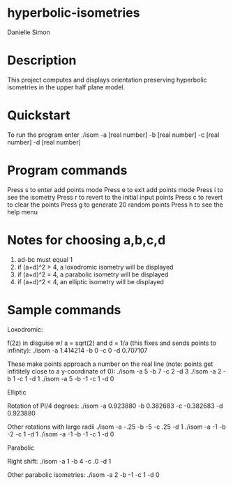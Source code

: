 # hyperbolic-isometries
Danielle Simon

# Description
This project computes and displays orientation preserving hyperbolic isometries in the upper half plane model.

# Quickstart
To run the program enter ./isom -a [real number] -b [real number] -c [real number] -d [real number]

# Program commands
Press s to enter add points mode
Press e to exit add points mode
Press i to see the isometry
Press r to revert to the initial input points
Press c to revert to clear the points
Press g to generate 20 random points
Press h to see the help menu

# Notes for choosing a,b,c,d
1. ad-bc must equal 1
2. if (a+d)^2 > 4, a loxodromic isometry will be displayed
3. if (a+d)^2 = 4, a parabolic isometry will be displayed
4. if (a+d)^2 < 4, an elliptic isometry will be displayed

# Sample commands

Loxodromic:

f(2z) in disguise w/ a = sqrt(2) and d = 1/a (this fixes and sends points to infinity):
./isom -a 1.414214 -b 0 -c 0 -d 0.707107

These make points approach a number on the real line (note: points get infititely close to a y-coordinate of 0):
./isom -a 5 -b 7 -c 2 -d 3
./isom -a 2 -b 1 -c 1 -d 1
./isom -a 5 -b -1 -c 1 -d 0

Elliptic

Rotation of PI/4 degrees:
./isom -a 0.923880 -b 0.382683 -c -0.382683 -d 0.923880

Other rotations with large radii
./isom -a -.25 -b -5 -c .25 -d 1
./isom -a -1 -b -2 -c 1 -d 1
./isom -a -1 -b -1 -c 1 -d 0

Parabolic

Right shift:
./isom -a 1 -b 4 -c .0 -d 1

Other parabolic isometries:
./isom -a 2 -b -1 -c 1 -d 0
